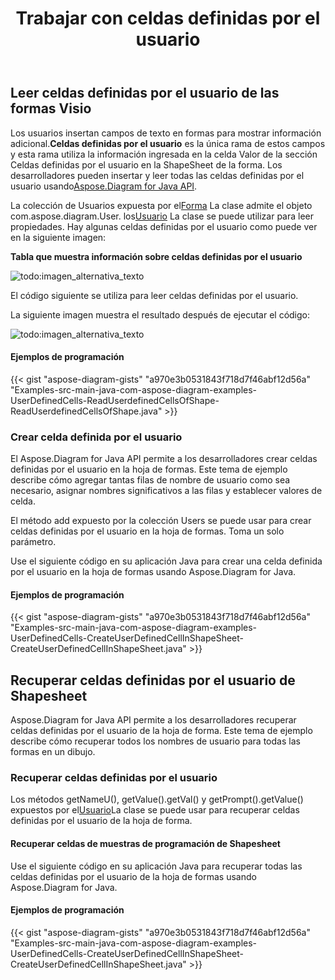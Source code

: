 ﻿---
title: Trabajar con celdas definidas por el usuario
type: docs
weight: 100
url: /es/java/working-with-user-defined-cells/
---
## **Leer celdas definidas por el usuario de las formas Visio**
 Los usuarios insertan campos de texto en formas para mostrar información adicional.**Celdas definidas por el usuario** es la única rama de estos campos y esta rama utiliza la información ingresada en la celda Valor de la sección Celdas definidas por el usuario en la ShapeSheet de la forma. Los desarrolladores pueden insertar y leer todas las celdas definidas por el usuario usando[Aspose.Diagram for Java API](https://products.aspose.com/diagram/java/).

 La colección de Usuarios expuesta por el[Forma](https://reference.aspose.com/diagram/java/com.aspose.diagram/Shape) La clase admite el objeto com.aspose.diagram.User. los[Usuario](https://reference.aspose.com/diagram/java/com.aspose.diagram/User) La clase se puede utilizar para leer propiedades. Hay algunas celdas definidas por el usuario como puede ver en la siguiente imagen:

**Tabla que muestra información sobre celdas definidas por el usuario** 

![todo:imagen_alternativa_texto](working-with-user-defined-cells_1.png)

El código siguiente se utiliza para leer celdas definidas por el usuario.

La siguiente imagen muestra el resultado después de ejecutar el código:

![todo:imagen_alternativa_texto](working-with-user-defined-cells_2.png)
#### **Ejemplos de programación**
{{< gist "aspose-diagram-gists" "a970e3b0531843f718d7f46abf12d56a" "Examples-src-main-java-com-aspose-diagram-examples-UserDefinedCells-ReadUserdefinedCellsOfShape-ReadUserdefinedCellsOfShape.java" >}}
### **Crear celda definida por el usuario**
El Aspose.Diagram for Java API permite a los desarrolladores crear celdas definidas por el usuario en la hoja de formas. Este tema de ejemplo describe cómo agregar tantas filas de nombre de usuario como sea necesario, asignar nombres significativos a las filas y establecer valores de celda.

El método add expuesto por la colección Users se puede usar para crear celdas definidas por el usuario en la hoja de formas. Toma un solo parámetro.

Use el siguiente código en su aplicación Java para crear una celda definida por el usuario en la hoja de formas usando Aspose.Diagram for Java.
#### **Ejemplos de programación**
{{< gist "aspose-diagram-gists" "a970e3b0531843f718d7f46abf12d56a" "Examples-src-main-java-com-aspose-diagram-examples-UserDefinedCells-CreateUserDefinedCellInShapeSheet-CreateUserDefinedCellInShapeSheet.java" >}}
## **Recuperar celdas definidas por el usuario de Shapesheet**
Aspose.Diagram for Java API permite a los desarrolladores recuperar celdas definidas por el usuario de la hoja de forma. Este tema de ejemplo describe cómo recuperar todos los nombres de usuario para todas las formas en un dibujo.
### **Recuperar celdas definidas por el usuario**
 Los métodos getNameU(), getValue().getVal() y getPrompt().getValue() expuestos por el[Usuario](https://reference.aspose.com/diagram/java/com.aspose.diagram/User)La clase se puede usar para recuperar celdas definidas por el usuario de la hoja de forma.
#### **Recuperar celdas de muestras de programación de Shapesheet**
Use el siguiente código en su aplicación Java para recuperar todas las celdas definidas por el usuario de la hoja de formas usando Aspose.Diagram for Java.
#### **Ejemplos de programación**
{{< gist "aspose-diagram-gists" "a970e3b0531843f718d7f46abf12d56a" "Examples-src-main-java-com-aspose-diagram-examples-UserDefinedCells-CreateUserDefinedCellInShapeSheet-CreateUserDefinedCellInShapeSheet.java" >}}
